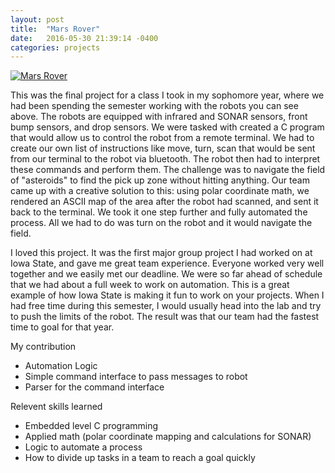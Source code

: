 ```yaml
---
layout: post
title:  "Mars Rover"
date:   2016-05-30 21:39:14 -0400
categories: projects
---
```


[![Mars Rover](http://img.youtube.com/vi/Mke0oAifLBc/0.jpg)](http://www.youtube.com/watch?v=Mke0oAifLBc)

This was the final project for a class I took in my sophomore year, where we had been spending the semester working with the robots you can see above. The robots are equipped with infrared and SONAR sensors, front bump sensors, and drop sensors. We were tasked with created a C program that would allow us to control the robot from a remote terminal. We had to create our own list of instructions like move, turn, scan that would be sent from our terminal to the robot via bluetooth. The robot then had to interpret these commands and perform them. The challenge was to navigate the field of "asteroids" to find the pick up zone without hitting anything. Our team came up with a creative solution to this: using polar coordinate math, we rendered an ASCII map of the area after the robot had scanned, and sent it back to the terminal. We took it one step further and fully automated the process. All we had to do was turn on the robot and it would navigate the field.

I loved this project. It was the first major group project I had worked on at Iowa State, and gave me great team experience. Everyone worked very well together and we easily met our deadline. We were so far ahead of schedule that we had about a full week to work on automation. This is a great example of how Iowa State is making it fun to work on your projects. When I had free time during this semester, I would usually head into the lab and try to push the limits of the robot. The result was that our team had the fastest time to goal for that year.

My contribution
- Automation Logic
- Simple command interface to pass messages to robot
- Parser for the command interface

Relevent skills learned
- Embedded level C programming
- Applied math (polar coordinate mapping and calculations for SONAR)
- Logic to automate a process
- How to divide up tasks in a team to reach a goal quickly
